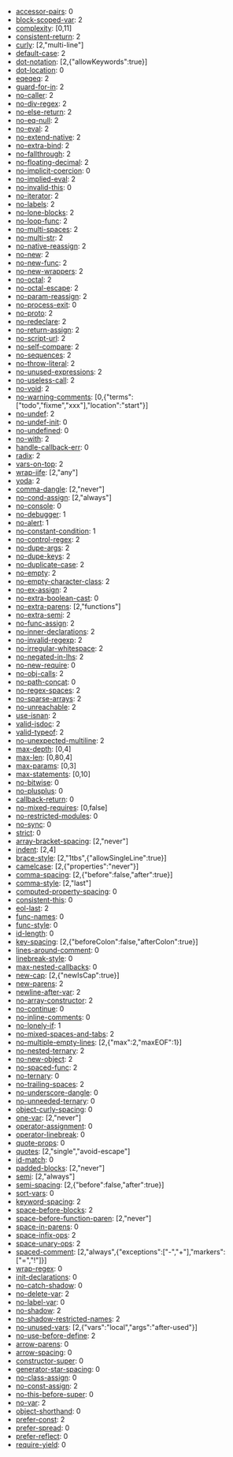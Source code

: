 * [accessor-pairs](http://eslint.org/docs/rules/accessor-pairs): 0
* [block-scoped-var](http://eslint.org/docs/rules/block-scoped-var): 2
* [complexity](http://eslint.org/docs/rules/complexity): [0,11]
* [consistent-return](http://eslint.org/docs/rules/consistent-return): 2
* [curly](http://eslint.org/docs/rules/curly): [2,"multi-line"]
* [default-case](http://eslint.org/docs/rules/default-case): 2
* [dot-notation](http://eslint.org/docs/rules/dot-notation): [2,{"allowKeywords":true}]
* [dot-location](http://eslint.org/docs/rules/dot-location): 0
* [eqeqeq](http://eslint.org/docs/rules/eqeqeq): 2
* [guard-for-in](http://eslint.org/docs/rules/guard-for-in): 2
* [no-caller](http://eslint.org/docs/rules/no-caller): 2
* [no-div-regex](http://eslint.org/docs/rules/no-div-regex): 2
* [no-else-return](http://eslint.org/docs/rules/no-else-return): 2
* [no-eq-null](http://eslint.org/docs/rules/no-eq-null): 2
* [no-eval](http://eslint.org/docs/rules/no-eval): 2
* [no-extend-native](http://eslint.org/docs/rules/no-extend-native): 2
* [no-extra-bind](http://eslint.org/docs/rules/no-extra-bind): 2
* [no-fallthrough](http://eslint.org/docs/rules/no-fallthrough): 2
* [no-floating-decimal](http://eslint.org/docs/rules/no-floating-decimal): 2
* [no-implicit-coercion](http://eslint.org/docs/rules/no-implicit-coercion): 0
* [no-implied-eval](http://eslint.org/docs/rules/no-implied-eval): 2
* [no-invalid-this](http://eslint.org/docs/rules/no-invalid-this): 0
* [no-iterator](http://eslint.org/docs/rules/no-iterator): 2
* [no-labels](http://eslint.org/docs/rules/no-labels): 2
* [no-lone-blocks](http://eslint.org/docs/rules/no-lone-blocks): 2
* [no-loop-func](http://eslint.org/docs/rules/no-loop-func): 2
* [no-multi-spaces](http://eslint.org/docs/rules/no-multi-spaces): 2
* [no-multi-str](http://eslint.org/docs/rules/no-multi-str): 2
* [no-native-reassign](http://eslint.org/docs/rules/no-native-reassign): 2
* [no-new](http://eslint.org/docs/rules/no-new): 2
* [no-new-func](http://eslint.org/docs/rules/no-new-func): 2
* [no-new-wrappers](http://eslint.org/docs/rules/no-new-wrappers): 2
* [no-octal](http://eslint.org/docs/rules/no-octal): 2
* [no-octal-escape](http://eslint.org/docs/rules/no-octal-escape): 2
* [no-param-reassign](http://eslint.org/docs/rules/no-param-reassign): 2
* [no-process-exit](http://eslint.org/docs/rules/no-process-exit): 0
* [no-proto](http://eslint.org/docs/rules/no-proto): 2
* [no-redeclare](http://eslint.org/docs/rules/no-redeclare): 2
* [no-return-assign](http://eslint.org/docs/rules/no-return-assign): 2
* [no-script-url](http://eslint.org/docs/rules/no-script-url): 2
* [no-self-compare](http://eslint.org/docs/rules/no-self-compare): 2
* [no-sequences](http://eslint.org/docs/rules/no-sequences): 2
* [no-throw-literal](http://eslint.org/docs/rules/no-throw-literal): 2
* [no-unused-expressions](http://eslint.org/docs/rules/no-unused-expressions): 2
* [no-useless-call](http://eslint.org/docs/rules/no-useless-call): 2
* [no-void](http://eslint.org/docs/rules/no-void): 2
* [no-warning-comments](http://eslint.org/docs/rules/no-warning-comments): [0,{"terms":["todo","fixme","xxx"],"location":"start"}]
* [no-undef](http://eslint.org/docs/rules/no-undef): 2
* [no-undef-init](http://eslint.org/docs/rules/no-undef-init): 0
* [no-undefined](http://eslint.org/docs/rules/no-undefined): 0
* [no-with](http://eslint.org/docs/rules/no-with): 2
* [handle-callback-err](http://eslint.org/docs/rules/handle-callback-err): 0
* [radix](http://eslint.org/docs/rules/radix): 2
* [vars-on-top](http://eslint.org/docs/rules/vars-on-top): 2
* [wrap-iife](http://eslint.org/docs/rules/wrap-iife): [2,"any"]
* [yoda](http://eslint.org/docs/rules/yoda): 2
* [comma-dangle](http://eslint.org/docs/rules/comma-dangle): [2,"never"]
* [no-cond-assign](http://eslint.org/docs/rules/no-cond-assign): [2,"always"]
* [no-console](http://eslint.org/docs/rules/no-console): 0
* [no-debugger](http://eslint.org/docs/rules/no-debugger): 1
* [no-alert](http://eslint.org/docs/rules/no-alert): 1
* [no-constant-condition](http://eslint.org/docs/rules/no-constant-condition): 1
* [no-control-regex](http://eslint.org/docs/rules/no-control-regex): 2
* [no-dupe-args](http://eslint.org/docs/rules/no-dupe-args): 2
* [no-dupe-keys](http://eslint.org/docs/rules/no-dupe-keys): 2
* [no-duplicate-case](http://eslint.org/docs/rules/no-duplicate-case): 2
* [no-empty](http://eslint.org/docs/rules/no-empty): 2
* [no-empty-character-class](http://eslint.org/docs/rules/no-empty-character-class): 2
* [no-ex-assign](http://eslint.org/docs/rules/no-ex-assign): 2
* [no-extra-boolean-cast](http://eslint.org/docs/rules/no-extra-boolean-cast): 0
* [no-extra-parens](http://eslint.org/docs/rules/no-extra-parens): [2,"functions"]
* [no-extra-semi](http://eslint.org/docs/rules/no-extra-semi): 2
* [no-func-assign](http://eslint.org/docs/rules/no-func-assign): 2
* [no-inner-declarations](http://eslint.org/docs/rules/no-inner-declarations): 2
* [no-invalid-regexp](http://eslint.org/docs/rules/no-invalid-regexp): 2
* [no-irregular-whitespace](http://eslint.org/docs/rules/no-irregular-whitespace): 2
* [no-negated-in-lhs](http://eslint.org/docs/rules/no-negated-in-lhs): 2
* [no-new-require](http://eslint.org/docs/rules/no-new-require): 0
* [no-obj-calls](http://eslint.org/docs/rules/no-obj-calls): 2
* [no-path-concat](http://eslint.org/docs/rules/no-path-concat): 0
* [no-regex-spaces](http://eslint.org/docs/rules/no-regex-spaces): 2
* [no-sparse-arrays](http://eslint.org/docs/rules/no-sparse-arrays): 2
* [no-unreachable](http://eslint.org/docs/rules/no-unreachable): 2
* [use-isnan](http://eslint.org/docs/rules/use-isnan): 2
* [valid-jsdoc](http://eslint.org/docs/rules/valid-jsdoc): 2
* [valid-typeof](http://eslint.org/docs/rules/valid-typeof): 2
* [no-unexpected-multiline](http://eslint.org/docs/rules/no-unexpected-multiline): 2
* [max-depth](http://eslint.org/docs/rules/max-depth): [0,4]
* [max-len](http://eslint.org/docs/rules/max-len): [0,80,4]
* [max-params](http://eslint.org/docs/rules/max-params): [0,3]
* [max-statements](http://eslint.org/docs/rules/max-statements): [0,10]
* [no-bitwise](http://eslint.org/docs/rules/no-bitwise): 0
* [no-plusplus](http://eslint.org/docs/rules/no-plusplus): 0
* [callback-return](http://eslint.org/docs/rules/callback-return): 0
* [no-mixed-requires](http://eslint.org/docs/rules/no-mixed-requires): [0,false]
* [no-restricted-modules](http://eslint.org/docs/rules/no-restricted-modules): 0
* [no-sync](http://eslint.org/docs/rules/no-sync): 0
* [strict](http://eslint.org/docs/rules/strict): 0
* [array-bracket-spacing](http://eslint.org/docs/rules/array-bracket-spacing): [2,"never"]
* [indent](http://eslint.org/docs/rules/indent): [2,4]
* [brace-style](http://eslint.org/docs/rules/brace-style): [2,"1tbs",{"allowSingleLine":true}]
* [camelcase](http://eslint.org/docs/rules/camelcase): [2,{"properties":"never"}]
* [comma-spacing](http://eslint.org/docs/rules/comma-spacing): [2,{"before":false,"after":true}]
* [comma-style](http://eslint.org/docs/rules/comma-style): [2,"last"]
* [computed-property-spacing](http://eslint.org/docs/rules/computed-property-spacing): 0
* [consistent-this](http://eslint.org/docs/rules/consistent-this): 0
* [eol-last](http://eslint.org/docs/rules/eol-last): 2
* [func-names](http://eslint.org/docs/rules/func-names): 0
* [func-style](http://eslint.org/docs/rules/func-style): 0
* [id-length](http://eslint.org/docs/rules/id-length): 0
* [key-spacing](http://eslint.org/docs/rules/key-spacing): [2,{"beforeColon":false,"afterColon":true}]
* [lines-around-comment](http://eslint.org/docs/rules/lines-around-comment): 0
* [linebreak-style](http://eslint.org/docs/rules/linebreak-style): 0
* [max-nested-callbacks](http://eslint.org/docs/rules/max-nested-callbacks): 0
* [new-cap](http://eslint.org/docs/rules/new-cap): [2,{"newIsCap":true}]
* [new-parens](http://eslint.org/docs/rules/new-parens): 2
* [newline-after-var](http://eslint.org/docs/rules/newline-after-var): 2
* [no-array-constructor](http://eslint.org/docs/rules/no-array-constructor): 2
* [no-continue](http://eslint.org/docs/rules/no-continue): 0
* [no-inline-comments](http://eslint.org/docs/rules/no-inline-comments): 0
* [no-lonely-if](http://eslint.org/docs/rules/no-lonely-if): 1
* [no-mixed-spaces-and-tabs](http://eslint.org/docs/rules/no-mixed-spaces-and-tabs): 2
* [no-multiple-empty-lines](http://eslint.org/docs/rules/no-multiple-empty-lines): [2,{"max":2,"maxEOF":1}]
* [no-nested-ternary](http://eslint.org/docs/rules/no-nested-ternary): 2
* [no-new-object](http://eslint.org/docs/rules/no-new-object): 2
* [no-spaced-func](http://eslint.org/docs/rules/no-spaced-func): 2
* [no-ternary](http://eslint.org/docs/rules/no-ternary): 0
* [no-trailing-spaces](http://eslint.org/docs/rules/no-trailing-spaces): 2
* [no-underscore-dangle](http://eslint.org/docs/rules/no-underscore-dangle): 0
* [no-unneeded-ternary](http://eslint.org/docs/rules/no-unneeded-ternary): 0
* [object-curly-spacing](http://eslint.org/docs/rules/object-curly-spacing): 0
* [one-var](http://eslint.org/docs/rules/one-var): [2,"never"]
* [operator-assignment](http://eslint.org/docs/rules/operator-assignment): 0
* [operator-linebreak](http://eslint.org/docs/rules/operator-linebreak): 0
* [quote-props](http://eslint.org/docs/rules/quote-props): 0
* [quotes](http://eslint.org/docs/rules/quotes): [2,"single","avoid-escape"]
* [id-match](http://eslint.org/docs/rules/id-match): 0
* [padded-blocks](http://eslint.org/docs/rules/padded-blocks): [2,"never"]
* [semi](http://eslint.org/docs/rules/semi): [2,"always"]
* [semi-spacing](http://eslint.org/docs/rules/semi-spacing): [2,{"before":false,"after":true}]
* [sort-vars](http://eslint.org/docs/rules/sort-vars): 0
* [keyword-spacing](http://eslint.org/docs/rules/keyword-spacing): 2
* [space-before-blocks](http://eslint.org/docs/rules/space-before-blocks): 2
* [space-before-function-paren](http://eslint.org/docs/rules/space-before-function-paren): [2,"never"]
* [space-in-parens](http://eslint.org/docs/rules/space-in-parens): 0
* [space-infix-ops](http://eslint.org/docs/rules/space-infix-ops): 2
* [space-unary-ops](http://eslint.org/docs/rules/space-unary-ops): 2
* [spaced-comment](http://eslint.org/docs/rules/spaced-comment): [2,"always",{"exceptions":["-","+"],"markers":["=","!"]}]
* [wrap-regex](http://eslint.org/docs/rules/wrap-regex): 0
* [init-declarations](http://eslint.org/docs/rules/init-declarations): 0
* [no-catch-shadow](http://eslint.org/docs/rules/no-catch-shadow): 0
* [no-delete-var](http://eslint.org/docs/rules/no-delete-var): 2
* [no-label-var](http://eslint.org/docs/rules/no-label-var): 0
* [no-shadow](http://eslint.org/docs/rules/no-shadow): 2
* [no-shadow-restricted-names](http://eslint.org/docs/rules/no-shadow-restricted-names): 2
* [no-unused-vars](http://eslint.org/docs/rules/no-unused-vars): [2,{"vars":"local","args":"after-used"}]
* [no-use-before-define](http://eslint.org/docs/rules/no-use-before-define): 2
* [arrow-parens](http://eslint.org/docs/rules/arrow-parens): 0
* [arrow-spacing](http://eslint.org/docs/rules/arrow-spacing): 0
* [constructor-super](http://eslint.org/docs/rules/constructor-super): 0
* [generator-star-spacing](http://eslint.org/docs/rules/generator-star-spacing): 0
* [no-class-assign](http://eslint.org/docs/rules/no-class-assign): 0
* [no-const-assign](http://eslint.org/docs/rules/no-const-assign): 2
* [no-this-before-super](http://eslint.org/docs/rules/no-this-before-super): 0
* [no-var](http://eslint.org/docs/rules/no-var): 2
* [object-shorthand](http://eslint.org/docs/rules/object-shorthand): 0
* [prefer-const](http://eslint.org/docs/rules/prefer-const): 2
* [prefer-spread](http://eslint.org/docs/rules/prefer-spread): 0
* [prefer-reflect](http://eslint.org/docs/rules/prefer-reflect): 0
* [require-yield](http://eslint.org/docs/rules/require-yield): 0

